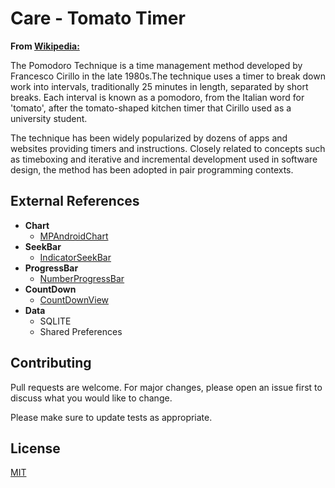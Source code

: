 # Care - Tomato Timer

**From [Wikipedia:](https://en.wikipedia.org/wiki/Pomodoro_Technique)**

The Pomodoro Technique is a time management method developed by Francesco Cirillo in the late 1980s.The technique uses a timer to break down work into intervals, traditionally 25 minutes in length, separated by short breaks. Each interval is known as a pomodoro, from the Italian word for 'tomato', after the tomato-shaped kitchen timer that Cirillo used as a university student.

The technique has been widely popularized by dozens of apps and websites providing timers and instructions. Closely related to concepts such as timeboxing and iterative and incremental development used in software design, the method has been adopted in pair programming contexts.

## External References

* **Chart**
  * [MPAndroidChart](https://github.com/PhilJay/MPAndroidChart) 
* **SeekBar**
  * [IndicatorSeekBar](https://github.com/warkiz/IndicatorSeekBar)
* **ProgressBar**
  * [NumberProgressBar](https://github.com/daimajia/NumberProgressBar) 
* **CountDown**
  * [CountDownView](https://github.com/iwgang/CountdownView) 
* **Data**
  * SQLITE
  * Shared Preferences


## Contributing
Pull requests are welcome. For major changes, please open an issue first to discuss what you would like to change.

Please make sure to update tests as appropriate.


## License
[MIT](https://choosealicense.com/licenses/mit/)
